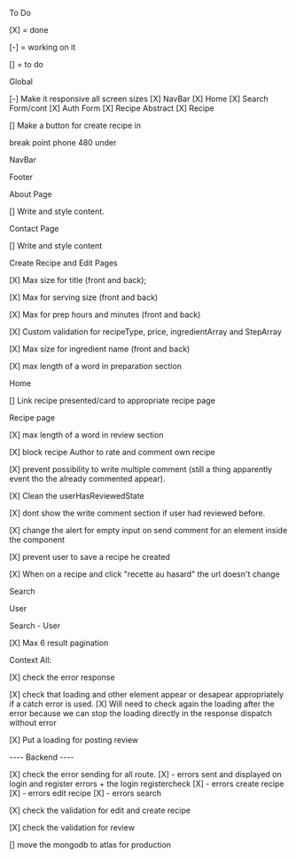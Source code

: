 To Do

[X] = done 

[-] = working on it 

[] = to do 

Global

[-] Make it responsive all screen sizes
    [X] NavBar
    [X] Home
    [X] Search Form/cont
    [X] Auth Form
    [X] Recipe Abstract
    [X] Recipe

[] Make a button for create recipe in 

break point phone 480 under

NavBar

Footer

About Page

[] Write and style content.

Contact Page

[] Write and style content

Create Recipe and Edit Pages

[X] Max size for title (front and back); 

[X] Max for serving size (front and back) 

[X] Max for prep hours and minutes (front and back) 

[X] Custom validation for recipeType, price, ingredientArray and StepArray

[X] Max size for ingredient name (front and back) 

[X] max length of a word in preparation section 

Home

[] Link recipe presented/card to appropriate recipe page 

Recipe page

[X] max length of a word in review section 

[X] block recipe Author to rate and comment own recipe 

[X] prevent possibility to write multiple comment (still a thing apparently event tho the already commented appear). 

[X] Clean the userHasReviewedState 

[X] dont show the write comment section if user had reviewed before. 

[X] change the alert for empty input on send comment for an element inside the component 

[X] prevent user to save a recipe he created 

[X] When on a recipe and click "recette au hasard" the url doesn't change

Search

User

Search - User

[X] Max 6 result pagination

Context All:

[X] check the error response 

[X] check that loading and other element appear or desapear appropriately if a catch error is used. 
[X] Will need to check again the loading after the error because we can stop the loading directly in the response dispatch without error

[X] Put a loading for posting review


---- Backend ----

[X] check the error sending for all route.
    [X] - errors sent and displayed on login and register errors + the login registercheck
    [X] -  errors create recipe
    [X] -  errors edit recipe
    [X] - errors search

[X] check the validation for edit and create recipe 

[X] check the validation for review

[] move the mongodb to atlas for production 

